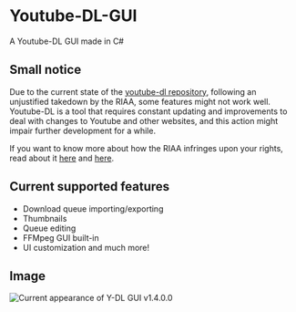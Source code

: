 # Youtube-DL-GUI
A Youtube-DL GUI made in C#

## Small notice

Due to the current state of the [youtube-dl repository](https://news.ycombinator.com/item?id=24872911), following an unjustified takedown by the RIAA, some features might not work well. Youtube-DL is a tool that requires constant updating and improvements to deal with changes to Youtube and other websites, and this action might impair further development for a while.

If you want to know more about how the RIAA infringes upon your rights, read about it [here](https://www.eff.org/press/archives/2003/06/25) and [here](https://gizmodo.com/eff-responds-to-riaas-new-isp-bully-tactics-237338).

## Current supported features
* Download queue importing/exporting
* Thumbnails
* Queue editing
* FFMpeg GUI built-in
* UI customization
and much more!

## Image

![Current appearance of Y-DL GUI v1.4.0.0](https://i.imgur.com/RvwyS9A.png)
